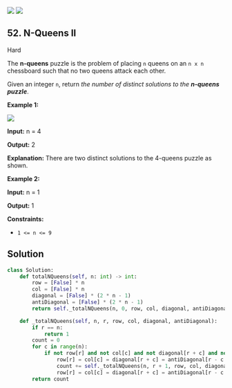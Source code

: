 [![](https://img.shields.io/github/stars/LeetCode-in-Python/LeetCode-in-Python?label=Stars&style=flat-square)](https://github.com/LeetCode-in-Python/LeetCode-in-Python)
[![](https://img.shields.io/github/forks/LeetCode-in-Python/LeetCode-in-Python?label=Fork%20me%20on%20GitHub%20&style=flat-square)](https://github.com/LeetCode-in-Python/LeetCode-in-Python/fork)

## 52\. N-Queens II

Hard

The **n-queens** puzzle is the problem of placing `n` queens on an `n x n` chessboard such that no two queens attack each other.

Given an integer `n`, return _the number of distinct solutions to the **n-queens puzzle**_.

**Example 1:**

![](https://assets.leetcode.com/uploads/2020/11/13/queens.jpg)

**Input:** n = 4

**Output:** 2

**Explanation:** There are two distinct solutions to the 4-queens puzzle as shown. 

**Example 2:**

**Input:** n = 1

**Output:** 1 

**Constraints:**

*   `1 <= n <= 9`

## Solution

```python
class Solution:
    def totalNQueens(self, n: int) -> int:
        row = [False] * n
        col = [False] * n
        diagonal = [False] * (2 * n - 1)
        antiDiagonal = [False] * (2 * n - 1)
        return self._totalNQueens(n, 0, row, col, diagonal, antiDiagonal)

    def _totalNQueens(self, n, r, row, col, diagonal, antiDiagonal):
        if r == n:
            return 1
        count = 0
        for c in range(n):
            if not row[r] and not col[c] and not diagonal[r + c] and not antiDiagonal[r - c + n - 1]:
                row[r] = col[c] = diagonal[r + c] = antiDiagonal[r - c + n - 1] = True
                count += self._totalNQueens(n, r + 1, row, col, diagonal, antiDiagonal)
                row[r] = col[c] = diagonal[r + c] = antiDiagonal[r - c + n - 1] = False
        return count
```